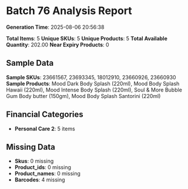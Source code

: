 # Batch 76 Analysis Report

**Generation Time**: 2025-08-06 20:56:38

**Total Items**: 5
**Unique SKUs**: 5
**Unique Products**: 5
**Total Available Quantity**: 202.00
**Near Expiry Products**: 0

## Sample Data
**Sample SKUs**: 23661567, 23693345, 18012910, 23660926, 23660930
**Sample Products**: Mood Dark Body Splash (220ml), Mood Body Splash Hawaii (220ml), Mood Intense Body Splash (220ml), Soul & More Bubble Gum Body butter (150gm), Mood Body Splash Santorini (220ml)

## Financial Categories
- **Personal Care 2**: 5 items

## Missing Data
- **Skus**: 0 missing
- **Product_ids**: 0 missing
- **Product_names**: 0 missing
- **Barcodes**: 4 missing
